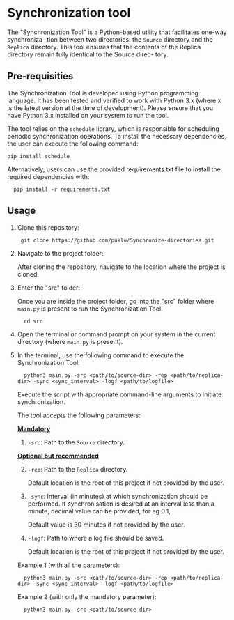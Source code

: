 # Synchronization tool

The "Synchronization Tool" is a Python-based utility that facilitates one-way synchroniza-
tion between two directories: the `Source` directory and the `Replica` directory. This tool
ensures that the contents of the Replica directory remain fully identical to the Source direc-
tory.

## Pre-requisities
The Synchronization Tool is developed using Python programming language. It has
been tested and verified to work with Python 3.x (where x is the latest version at
the time of development). Please ensure that you have Python 3.x installed on your
system to run the tool.

 The tool relies on the `schedule` library, 
 which is responsible for scheduling periodic 
 synchronization operations. 
 To install the necessary dependencies, the user can execute the following command:

    pip install schedule

Alternatively, users can use the provided requirements.txt 
file to install the required dependencies with:
      
      pip install -r requirements.txt

## Usage
1. Clone this repository:
    
        git clone https://github.com/puklu/Synchronize-directories.git

2. Navigate to the project folder:

   After cloning the repository, navigate to the location where the project is cloned.

3. Enter the "src" folder:

   Once you are inside the project folder, go into the "src" folder where `main.py` is present to run the Synchronization Tool.
    
         cd src

3. Open the terminal or command prompt on your system in the current directory (where `main.py` is present).

4. In the terminal, use the following command to execute the Synchronization Tool:

         python3 main.py -src <path/to/source-dir> -rep <path/to/replica-dir> -sync <sync_interval> -logf <path/to/logfile>


   Execute the script with appropriate command-line arguments to initiate synchronization. 

   The tool accepts the following parameters:

   <u><strong>Mandatory</strong></u>
 
   1. `-src`: Path to the `Source` directory.

   <u><strong>Optional but recommended</strong></u>

   2. `-rep`: Path to the `Replica` directory.
   
         Default location is the root of this project if not provided by the user.

   3. `-sync`: Interval (in minutes) at which synchronization should be performed. If synchronisation
        is desired at an interval less than a minute, decimal
        value can be provided, for eg 0.1,
      
        Default value is 30 minutes if not provided by the user.

   4. `-logf`: Path to where a log file should be saved. 

         Default location is the root of this project if not provided by the user.

   Example 1 (with all the parameters):

         python3 main.py -src <path/to/source-dir> -rep <path/to/replica-dir> -sync <sync_interval> -logf <path/to/logfile>

   Example 2 (with only the mandatory parameter):

         python3 main.py -src <path/to/source-dir>
